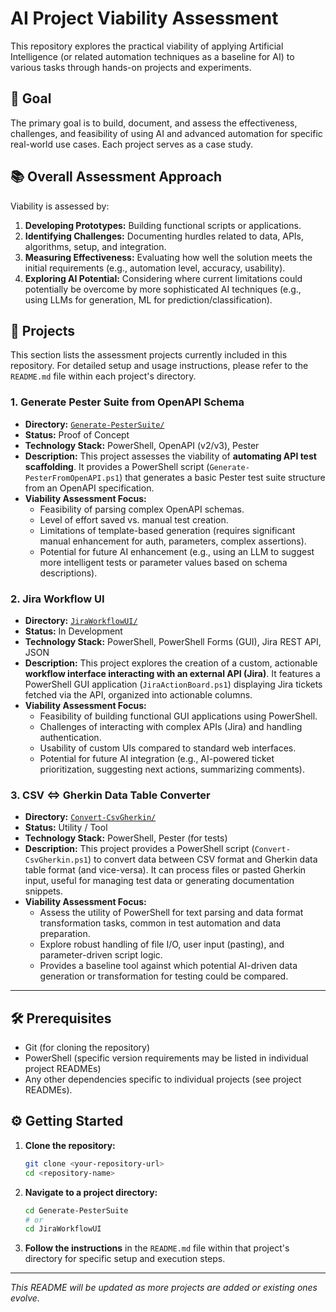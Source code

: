 # AI Project Viability Assessment

This repository explores the practical viability of applying Artificial Intelligence (or related automation techniques as a baseline for AI) to various tasks through hands-on projects and experiments.

## 🎯 Goal

The primary goal is to build, document, and assess the effectiveness, challenges, and feasibility of using AI and advanced automation for specific real-world use cases. Each project serves as a case study.

## 📚 Overall Assessment Approach

Viability is assessed by:

1.  **Developing Prototypes:** Building functional scripts or applications.
2.  **Identifying Challenges:** Documenting hurdles related to data, APIs, algorithms, setup, and integration.
3.  **Measuring Effectiveness:** Evaluating how well the solution meets the initial requirements (e.g., automation level, accuracy, usability).
4.  **Exploring AI Potential:** Considering where current limitations could potentially be overcome by more sophisticated AI techniques (e.g., using LLMs for generation, ML for prediction/classification).

## 🚀 Projects

This section lists the assessment projects currently included in this repository. For detailed setup and usage instructions, please refer to the `README.md` file within each project's directory.

### 1. Generate Pester Suite from OpenAPI Schema

*   **Directory:** [`Generate-PesterSuite/`](./Generate-PesterSuite/)
*   **Status:** Proof of Concept
*   **Technology Stack:** PowerShell, OpenAPI (v2/v3), Pester
*   **Description:** This project assesses the viability of **automating API test scaffolding**. It provides a PowerShell script (`Generate-PesterFromOpenAPI.ps1`) that generates a basic Pester test suite structure from an OpenAPI specification.
*   **Viability Assessment Focus:**
    *   Feasibility of parsing complex OpenAPI schemas.
    *   Level of effort saved vs. manual test creation.
    *   Limitations of template-based generation (requires significant manual enhancement for auth, parameters, complex assertions).
    *   Potential for future AI enhancement (e.g., using an LLM to suggest more intelligent tests or parameter values based on schema descriptions).

### 2. Jira Workflow UI

*   **Directory:** [`JiraWorkflowUI/`](./JiraWorkflowUI/)
*   **Status:** In Development
*   **Technology Stack:** PowerShell, PowerShell Forms (GUI), Jira REST API, JSON
*   **Description:** This project explores the creation of a custom, actionable **workflow interface interacting with an external API (Jira)**. It features a PowerShell GUI application (`JiraActionBoard.ps1`) displaying Jira tickets fetched via the API, organized into actionable columns.
*   **Viability Assessment Focus:**
    *   Feasibility of building functional GUI applications using PowerShell.
    *   Challenges of interacting with complex APIs (Jira) and handling authentication.
    *   Usability of custom UIs compared to standard web interfaces.
    *   Potential for future AI integration (e.g., AI-powered ticket prioritization, suggesting next actions, summarizing comments).

### 3. CSV <=> Gherkin Data Table Converter

*   **Directory:** [`Convert-CsvGherkin/`](./Convert-CsvGherkin/)
*   **Status:** Utility / Tool
*   **Technology Stack:** PowerShell, Pester (for tests)
*   **Description:** This project provides a PowerShell script (`Convert-CsvGherkin.ps1`) to convert data between CSV format and Gherkin data table format (and vice-versa). It can process files or pasted Gherkin input, useful for managing test data or generating documentation snippets.
*   **Viability Assessment Focus:**
    *   Assess the utility of PowerShell for text parsing and data format transformation tasks, common in test automation and data preparation.
    *   Explore robust handling of file I/O, user input (pasting), and parameter-driven script logic.
    *   Provides a baseline tool against which potential AI-driven data generation or transformation for testing could be compared.

---

## 🛠️ Prerequisites

*   Git (for cloning the repository)
*   PowerShell (specific version requirements may be listed in individual project READMEs)
*   Any other dependencies specific to individual projects (see project READMEs).

## ⚙️ Getting Started

1.  **Clone the repository:**
    ```bash
    git clone <your-repository-url>
    cd <repository-name>
    ```
2.  **Navigate to a project directory:**
    ```bash
    cd Generate-PesterSuite
    # or
    cd JiraWorkflowUI
    ```
3.  **Follow the instructions** in the `README.md` file within that project's directory for specific setup and execution steps.


---

*This README will be updated as more projects are added or existing ones evolve.*